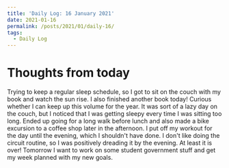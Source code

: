 ```yaml
---
title: 'Daily Log: 16 January 2021'
date: 2021-01-16
permalink: /posts/2021/01/daily-16/
tags:
  - Daily Log
---
```


# Thoughts from today
Trying to keep a regular sleep schedule, so I got to sit on the couch with my book and watch the sun rise. I also finished another book today! Curious whether I can keep up this volume for the year. It was sort of a lazy day on the couch, but I noticed that I was getting sleepy every time I was sitting too long. Ended up going for a long walk before lunch and also made a bike excursion to a coffee shop later in the afternoon. I put off my workout for the day until the evening, which I shouldn't have done. I don't like doing the circuit routine, so I was positively dreading it by the evening. At least it is over! Tomorrow I want to work on some student government stuff and get my week planned with my new goals.